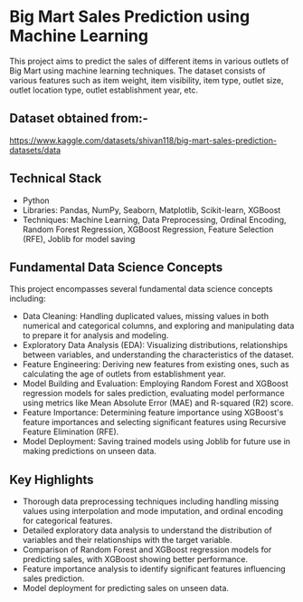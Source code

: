 # Big Mart Sales Prediction using Machine Learning

This project aims to predict the sales of different items in various outlets of Big Mart using machine learning techniques. The dataset consists of various features such as item weight, item visibility, item type, outlet size, outlet location type, outlet establishment year, etc.

## Dataset obtained from:-
https://www.kaggle.com/datasets/shivan118/big-mart-sales-prediction-datasets/data

## Technical Stack

- Python
- Libraries: Pandas, NumPy, Seaborn, Matplotlib, Scikit-learn, XGBoost
- Techniques: Machine Learning, Data Preprocessing, Ordinal Encoding, Random Forest Regression, XGBoost Regression, Feature Selection (RFE), Joblib for model saving

## Fundamental Data Science Concepts

This project encompasses several fundamental data science concepts including:

- Data Cleaning: Handling duplicated values, missing values in both numerical and categorical columns, and exploring and manipulating data to prepare it for analysis and modeling.
- Exploratory Data Analysis (EDA): Visualizing distributions, relationships between variables, and understanding the characteristics of the dataset.
- Feature Engineering: Deriving new features from existing ones, such as calculating the age of outlets from establishment year.
- Model Building and Evaluation: Employing Random Forest and XGBoost regression models for sales prediction, evaluating model performance using metrics like Mean Absolute Error (MAE) and R-squared (R2) score.
- Feature Importance: Determining feature importance using XGBoost's feature importances and selecting significant features using Recursive Feature Elimination (RFE).
- Model Deployment: Saving trained models using Joblib for future use in making predictions on unseen data.

## Key Highlights

- Thorough data preprocessing techniques including handling missing values using interpolation and mode imputation, and ordinal encoding for categorical features.
- Detailed exploratory data analysis to understand the distribution of variables and their relationships with the target variable.
- Comparison of Random Forest and XGBoost regression models for predicting sales, with XGBoost showing better performance.
- Feature importance analysis to identify significant features influencing sales prediction.
- Model deployment for predicting sales on unseen data.

